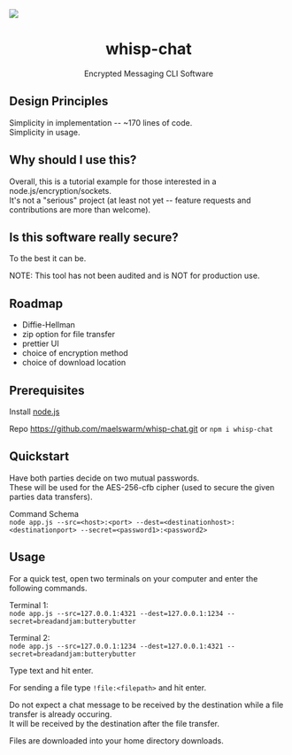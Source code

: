<img src="https://user-images.githubusercontent.com/6314185/186470558-9c343d9d-bb07-4c30-9d3b-1a95940fe4d0.jpg"/>
<h1 align="center">whisp-chat</h1>
<p align="center">Encrypted Messaging CLI Software</p>

## Design Principles

Simplicity in implementation -- ~170 lines of code.  
Simplicity in usage.

## Why should I use this?

Overall, this is a tutorial example for those interested in a node.js/encryption/sockets.  
It's not a "serious" project (at least not yet -- feature requests and contributions are more than welcome).

## Is this software really secure?

To the best it can be.

NOTE: This tool has not been audited and is NOT for production use.

## Roadmap

* Diffie-Hellman
* zip option for file transfer
* prettier UI  
* choice of encryption method
* choice of download location

## Prerequisites

Install <a href="https://nodejs.org/en/download/">node.js</a>

Repo <a herf="https://github.com/maelswarm/whisp-chat.git">https://github.com/maelswarm/whisp-chat.git</a> or ```npm i whisp-chat```

## Quickstart

Have both parties decide on two mutual passwords.  
These will be used for the AES-256-cfb cipher (used to secure the given parties data transfers).

Command Schema  
```node app.js --src=<host>:<port> --dest=<destinationhost>:<destinationport> --secret=<password1>:<password2>```

## Usage

For a quick test, open two terminals on your computer and enter the following commands.

Terminal 1:  
```node app.js --src=127.0.0.1:4321 --dest=127.0.0.1:1234 --secret=breadandjam:butterybutter```

Terminal 2:  
```node app.js --src=127.0.0.1:1234 --dest=127.0.0.1:4321 --secret=breadandjam:butterybutter```

Type text and hit enter.

For sending a file type ```!file:<filepath>``` and hit enter.  

Do not expect a chat message to be received by the destination while a file transfer is already occuring.  
It will be received by the destination after the file transfer.  

Files are downloaded into your home directory downloads. 
